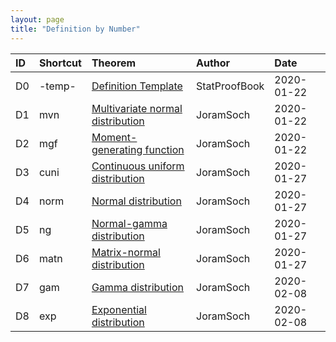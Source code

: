 ```yaml
---
layout: page
title: "Definition by Number"
---
```



| ID | Shortcut | Theorem | Author | Date |
|:-- |:-------- |:------- |:------ |:---- |
| D0 | -temp- | [Definition Template](/D/-temp-.html) | StatProofBook | 2020-01-22 |
| D1 | mvn | [Multivariate normal distribution](/D/mvn.html) | JoramSoch | 2020-01-22 |
| D2 | mgf | [Moment-generating function](/D/mgf.html) | JoramSoch | 2020-01-22 |
| D3 | cuni | [Continuous uniform distribution](/D/cuni.html) | JoramSoch | 2020-01-27 |
| D4 | norm | [Normal distribution](/D/norm.html) | JoramSoch | 2020-01-27 |
| D5 | ng | [Normal-gamma distribution](/D/ng.html) | JoramSoch | 2020-01-27 |
| D6 | matn | [Matrix-normal distribution](/D/matn.html) | JoramSoch | 2020-01-27 |
| D7 | gam | [Gamma distribution](/D/gam.html) | JoramSoch | 2020-02-08 |
| D8 | exp | [Exponential distribution](/D/exp.html) | JoramSoch | 2020-02-08 |
